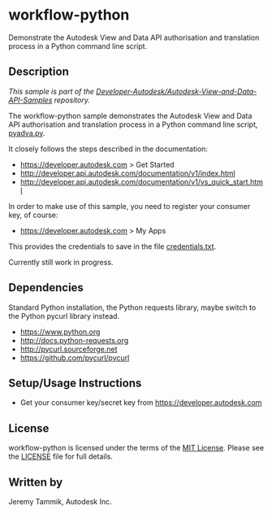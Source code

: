 # workflow-python

Demonstrate the Autodesk View and Data API authorisation and translation process in a Python command line script.


## Description

*This sample is part of the [Developer-Autodesk/Autodesk-View-and-Data-API-Samples](https://github.com/Developer-Autodesk/autodesk-view-and-data-api-samples) repository.*

The workflow-python sample demonstrates the Autodesk View and Data API authorisation and translation process in a Python command line script, [pyadva.py](pyadva.py).

It closely follows the steps described in the documentation:

* https://developer.autodesk.com > Get Started
* http://developer.api.autodesk.com/documentation/v1/index.html
* http://developer.api.autodesk.com/documentation/v1/vs_quick_start.html

In order to make use of this sample, you need to register your consumer key, of course:

* https://developer.autodesk.com > My Apps

This provides the credentials to save in the file [credentials.txt](credentials.txt).

Currently still work in progress.


## Dependencies

Standard Python installation, the Python requests library, maybe switch to the Python pycurl library instead.

* https://www.python.org
* http://docs.python-requests.org
* http://pycurl.sourceforge.net
* https://github.com/pycurl/pycurl


## Setup/Usage Instructions

* Get your consumer key/secret key from https://developer.autodesk.com


## License

workflow-python is licensed under the terms of the [MIT License](http://opensource.org/licenses/MIT). Please see the [LICENSE](LICENSE) file for full details.

## Written by

Jeremy Tammik, Autodesk Inc.
